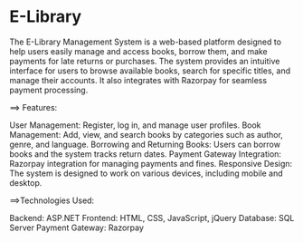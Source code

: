# E-Library

The E-Library Management System is a web-based platform designed to help users easily manage and access books, borrow them, and make payments for late returns or purchases. The system provides an intuitive interface for users to browse available books, search for specific titles, and manage their accounts. It also integrates with Razorpay for seamless payment processing.

==> Features:

  User Management: Register, log in, and manage user profiles.
  Book Management: Add, view, and search books by categories such as author, genre, and language.
  Borrowing and Returning Books: Users can borrow books and the system tracks return dates.
  Payment Gateway Integration: Razorpay integration for managing payments and fines.
  Responsive Design: The system is designed to work on various devices, including mobile and desktop.


==>Technologies Used:

  Backend: ASP.NET
  Frontend: HTML, CSS, JavaScript, jQuery
  Database: SQL Server
  Payment Gateway: Razorpay
